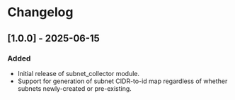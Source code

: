 # Changelog

## [1.0.0] - 2025-06-15
### Added 
- Initial release of subnet_collector module.
- Support for generation of subnet CIDR-to-id map regardless of whether subnets newly-created or pre-existing.